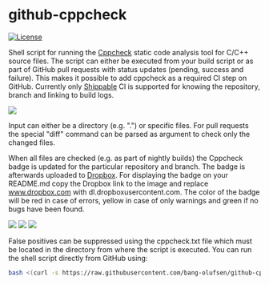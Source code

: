 # github-cppcheck

[![License](https://img.shields.io/badge/license-MIT_License-blue.svg?style=flat)](LICENSE)

Shell script for running the [Cppcheck](http://cppcheck.sourceforge.net) static code analysis tool for C/C++ source files. The script can either be executed from your build script or as part of GitHub pull requests with status updates (pending, success and failure). This makes it possible to add cppcheck as a required CI step on GitHub. Currently only [Shippable](http://www.shippable.com) CI is supported for knowing the repository, branch and linking to build logs.

![](https://raw.githubusercontent.com/bang-olufsen/github-cppcheck/master/images/cppcheck_github.png)

Input can either be a directory (e.g. ".") or specific files. For pull requests the special "diff" command can be parsed as argument to check only the changed files.

When all files are checked (e.g. as part of nightly builds) the Cppcheck badge is updated for the particular repository and branch. The badge is afterwards uploaded to [Dropbox](http://www.dropbox.com). For displaying the badge on your README.md copy the Dropbox link to the image and replace www.dropbox.com with dl.dropboxusercontent.com. The color of the badge will be red in case of errors, yellow in case of only warnings and green if no bugs have been found.

![](https://raw.githubusercontent.com/bang-olufsen/github-cppcheck/master/images/cppcheck_green.png) ![](https://raw.githubusercontent.com/bang-olufsen/github-cppcheck/master/images/cppcheck_yellow.png) ![](https://raw.githubusercontent.com/bang-olufsen/github-cppcheck/master/images/cppcheck_red.png)

False positives can be suppressed using the cppcheck.txt file which must be located in the directory from where the script is executed. You can run the shell script directly from GitHub using:

```bash
bash <(curl -s https://raw.githubusercontent.com/bang-olufsen/github-cppcheck/master/cppcheck.sh) .
```
